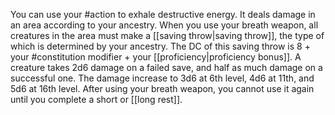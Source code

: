 You can use your #action to exhale destructive energy. It deals damage in an area according to your ancestry. When you use your breath weapon, all creatures in the area must make a [[saving throw|saving throw]], the type of which is determined by your ancestry. The DC of this saving throw is 8 + your #constitution modifier + your [[proficiency|proficiency bonus]]. A creature takes 2d6 damage on a failed save, and half as much damage on a successful one. The damage increase to 3d6 at 6th level, 4d6 at 11th, and 5d6 at 16th level. After using your breath weapon, you cannot use it again until you complete a short or [[long rest]].